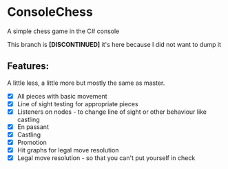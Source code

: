 # ConsoleChess

A simple chess game in the C# console

This branch is **[DISCONTINUED]** it's here because I did not want to dump it

## Features:

A little less, a little more but mostly the same as master.

- [x] All pieces with basic movement
- [x] Line of sight testing for appropriate pieces
- [x] Listeners on nodes - to change line of sight or other behaviour like castling
- [x] En passant
- [x] Castling
- [x] Promotion
- [x] Hit graphs for legal move resolution
- [x] Legal move resolution - so that you can't put yourself in check